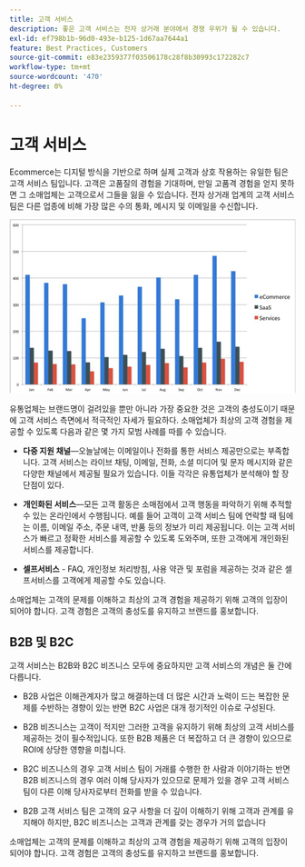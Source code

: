 ```yaml
---
title: 고객 서비스
description: 좋은 고객 서비스는 전자 상거래 분야에서 경쟁 우위가 될 수 있습니다.
exl-id: ef798b1b-96d0-493e-b125-1d67aa7644a1
feature: Best Practices, Customers
source-git-commit: e83e2359377f03506178c28f8b30993c172282c7
workflow-type: tm+mt
source-wordcount: '470'
ht-degree: 0%

---
```


# 고객 서비스

Ecommerce는 디지털 방식을 기반으로 하며 실제 고객과 상호 작용하는 유일한 팀은 고객 서비스 팀입니다. 고객은 고품질의 경험을 기대하며, 만일 고품격 경험을 얻지 못하면 그 소매업체는 고객으로서 그들을 잃을 수 있습니다. 전자 상거래 업계의 고객 서비스 팀은 다른 업종에 비해 가장 많은 수의 통화, 메시지 및 이메일을 수신합니다.

![고객 서비스 막대 차트](../../assets/playbooks/customer-service-chart.png)

유통업체는 브랜드명이 걸려있을 뿐만 아니라 가장 중요한 것은 고객의 충성도이기 때문에 고객 서비스 측면에서 적극적인 자세가 필요하다. 소매업체가 최상의 고객 경험을 제공할 수 있도록 다음과 같은 몇 가지 모범 사례를 따를 수 있습니다.

- **다중 지원 채널**—오늘날에는 이메일이나 전화를 통한 서비스 제공만으로는 부족합니다. 고객 서비스는 라이브 채팅, 이메일, 전화, 소셜 미디어 및 문자 메시지와 같은 다양한 채널에서 제공될 필요가 있습니다. 이들 각각은 유통업체가 분석해야 할 장단점이 있다.

- **개인화된 서비스**—모든 고객 활동은 소매점에서 고객 행동을 파악하기 위해 추적할 수 있는 온라인에서 수행됩니다. 예를 들어 고객이 고객 서비스 팀에 연락할 때 팀에는 이름, 이메일 주소, 주문 내역, 반품 등의 정보가 미리 제공됩니다. 이는 고객 서비스가 빠르고 정확한 서비스를 제공할 수 있도록 도와주며, 또한 고객에게 개인화된 서비스를 제공합니다.

- **셀프서비스** - FAQ, 개인정보 처리방침, 사용 약관 및 포럼을 제공하는 것과 같은 셀프서비스를 고객에게 제공할 수도 있습니다.

소매업체는 고객의 문제를 이해하고 최상의 고객 경험을 제공하기 위해 고객의 입장이 되어야 합니다. 고객 경험은 고객의 충성도를 유지하고 브랜드를 홍보합니다.

## B2B 및 B2C

고객 서비스는 B2B와 B2C 비즈니스 모두에 중요하지만 고객 서비스의 개념은 둘 간에 다릅니다.

- B2B 사업은 이해관계자가 많고 해결하는데 더 많은 시간과 노력이 드는 복잡한 문제를 수반하는 경향이 있는 반면 B2C 사업은 대개 정기적인 이슈로 구성된다.

- B2B 비즈니스는 고객이 적지만 그러한 고객을 유지하기 위해 최상의 고객 서비스를 제공하는 것이 필수적입니다. 또한 B2B 제품은 더 복잡하고 더 큰 경향이 있으므로 ROI에 상당한 영향을 미칩니다.

- B2C 비즈니스의 경우 고객 서비스 팀이 거래를 수행한 한 사람과 이야기하는 반면 B2B 비즈니스의 경우 여러 이해 당사자가 있으므로 문제가 있을 경우 고객 서비스 팀이 다른 이해 당사자로부터 전화를 받을 수 있습니다.

- B2B 고객 서비스 팀은 고객의 요구 사항을 더 깊이 이해하기 위해 고객과 관계를 유지해야 하지만, B2C 비즈니스는 고객과 관계를 갖는 경우가 거의 없습니다

소매업체는 고객의 문제를 이해하고 최상의 고객 경험을 제공하기 위해 고객의 입장이 되어야 합니다. 고객 경험은 고객의 충성도를 유지하고 브랜드를 홍보합니다.
